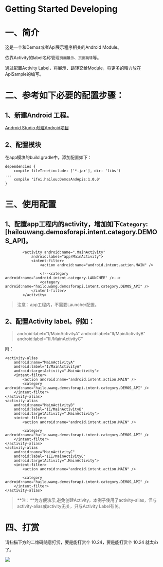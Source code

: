 # Getting Started Developing

# 一、简介

这是一个和Demos或者Api展示程序相关的Android Module。

依靠Activity的label名称管理```页面展示```、```页面跳转```等。

通过配置Activity Label，将展示、跳转交给Module，将更多的精力放在ApiSample的编写。

# 二、参考如下必要的配置步骤：

## 1、新建Android 工程。
[Android Studio 创建Android项目](http://www.jianshu.com/p/8ea262166fd1)

## 2、配置模块

在app模块的build.gradle中，添加配置如下：

```
dependencies {
    compile fileTree(include: ['*.jar'], dir: 'libs')
...
    compile 'ifei.hailou:DemosAndApis:1.0.0'
}
```

# 三、使用配置
## 1、配置app工程内的activity，增加如下```Category```:[hailouwang.demosforapi.intent.category.DEMOS_API]。

```
        <activity android:name=".MainActivity"
            android:label="app/MainActivity">
            <intent-filter>
                <action android:name="android.intent.action.MAIN" />

                <!--<category android:name="android.intent.category.LAUNCHER" />-->
                <category android:name="hailouwang.demosforapi.intent.category.DEMOS_API" />
            </intent-filter>
        </activity>
```

> 注意：app工程内，不需要Launcher配置。

## 2、配置Activity label。例如：
> android:label="I/MainActivityA"
> android:label="II/MainActivityB"
> android:label="III/MainActivityC"

附：
```
<activity-alias
    android:name="MainActivityA"
    android:label="I/MainActivityA"
    android:targetActivity=".MainActivity">
    <intent-filter>
        <action android:name="android.intent.action.MAIN" />
        <category android:name="hailouwang.demosforapi.intent.category.DEMOS_API" />
    </intent-filter>
</activity-alias>
<activity-alias
    android:name="MainActivityB"
    android:label="II/MainActivityB"
    android:targetActivity=".MainActivity">
    <intent-filter>
        <action android:name="android.intent.action.MAIN" />

        <category android:name="hailouwang.demosforapi.intent.category.DEMOS_API" />
    </intent-filter>
</activity-alias>
<activity-alias
    android:name="MainActivityC"
    android:label="III/MainActivityC"
    android:targetActivity=".MainActivity">
    <intent-filter>
        <action android:name="android.intent.action.MAIN" />

        <category android:name="hailouwang.demosforapi.intent.category.DEMOS_API" />
    </intent-filter>
</activity-alias>
```
> **注：**为方便演示,避免创建Activity，本例子使用了activity-alias，但与activity-alias或activity无关，只与Activity Label有关。

# 四、打赏

请扫描下方的二维码随意打赏，要是能打赏个 10.24，要是能打赏个 10.24 就太👍了。

![](https://github.com/HailouWang/testUrl/blob/master/erweima.png)
